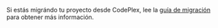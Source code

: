 Si estás migrándo tu proyecto desde CodePlex, lee la [guía de migración](https://aka.ms/codeplex-guide) para obtener más información.
